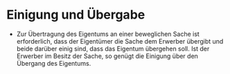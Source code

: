 # Einigung und Übergabe

- Zur Übertragung des Eigentums an einer beweglichen Sache ist erforderlich, dass der Eigentümer die Sache dem Erwerber übergibt und beide darüber einig sind, dass das Eigentum übergehen soll. Ist der Erwerber im Besitz der Sache, so genügt die Einigung über den Übergang des Eigentums.

